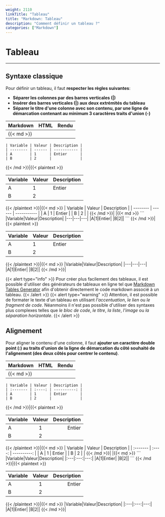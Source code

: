 ```yaml
---
weight: 2110
linkTitle: "Tableau"
title: "Markdown: Tableau"
description: "Comment définir un tableau ?"
categories: ["Markdown"]
---
```


# Tableau
---

## Syntaxe classique

Pour définir un tableau, il faut **respecter les règles suivantes**:

* **Séparer les colonnes par des barres verticales (|)**
* **Insérer des barres verticales (|) aux deux extrémités du tableau**
* **Séparer le titre d'une colonne avec son contenu, par une ligne de démarcation contenant au minimum 3 caractères traits d'union (-)**

| Markdown | HTML | Rendu |
| -------- | ---- | ----- |
|{{< md >}}
```
| Variable | Valeur | Description |
| -------- | ------ | ----------- |
| A        | 1      | Entier      |
| B        | 2      |             |
```
{{< /md >}}|{{< plaintext >}}
<table>
  <thead>
    <tr>
      <th>Variable</th>
      <th>Valeur</th>
      <th>Description</th>
    </tr>
  </thead>
  <tbody>
    <tr>
      <td>A</td>
      <td>1</td>
      <td>Entier</td>
    </tr>
    <tr>
      <td>B</td>
      <td>2</td>
      <td></td>
    </tr>
  </tbody>
</table>
{{< /plaintext >}}|{{< md >}}
| Variable | Valeur | Description |
| -------- | ------ | ----------- |
| A        | 1      | Entier      |
| B        | 2      |             |
{{< /md >}}|
|{{< md >}}
```
|Variable|Valeur|Description|
|---|---|---|
|A|1|Entier|
|B|2||
```
{{< /md >}}|{{< plaintext >}}
<table>
  <thead>
    <tr>
      <th>Variable</th>
      <th>Valeur</th>
      <th>Description</th>
    </tr>
  </thead>
  <tbody>
    <tr>
      <td>A</td>
      <td>1</td>
      <td>Entier</td>
    </tr>
    <tr>
      <td>B</td>
      <td>2</td>
      <td></td>
    </tr>
  </tbody>
</table>
{{< /plaintext >}}|{{< md >}}
|Variable|Valeur|Description|
|---|---|---|
|A|1|Entier|
|B|2||
{{< /md >}}|

{{< alert type="info" >}}
Pour créer plus facilement des tableaux, il est possible d'utiliser des générateurs de tableaux en ligne tel que [Markdown Tables Generator](https://www.tablesgenerator.com/markdown_tables) afin d'obtenir directement le code markdown associé à un tableau.
{{< /alert >}}
{{< alert type="warning" >}}
Attention, il est possible de formater le texte d'un tableau en utilisant *l'accentuation*, *le lien* ou *le fragment de code*. Néanmoins il n'est pas possible d'utiliser des syntaxes plus complexes telles que *le bloc de code*, *le titre*, *la liste*, *l'image* ou *la séparation horizontale*.
{{< /alert >}}

## Alignement

Pour aligner le contenu d'une colonne, il faut **ajouter un caractère double point (:) au traits d'union de la ligne de démarcation du côté souhaité de l'alignement (des deux côtés pour centrer le contenu)**.

| Markdown | HTML | Rendu |
| -------- | ---- | ----- |
|{{< md >}}
```
| Variable | Valeur | Description |
| :------- | :----: | ----------: |
| A        | 1      | Entier      |
| B        | 2      |             |
```
{{< /md >}}|{{< plaintext >}}
<table>
  <thead>
    <tr>
      <th align="left">Variable</th>
      <th align="center">Valeur</th>
      <th align="right">Description</th>
    </tr>
  </thead>
  <tbody>
    <tr>
      <td align="left">A</td>
      <td align="center">1</td>
      <td align="right">Entier</td>
    </tr>
    <tr>
      <td align="left">B</td>
      <td align="center">2</td>
      <td align="right"></td>
    </tr>
  </tbody>
</table>
{{< /plaintext >}}|{{< md >}}
| Variable | Valeur | Description |
| :------- | :----: | ----------: |
| A        | 1      | Entier      |
| B        | 2      |             |
{{< /md >}}|
|{{< md >}}
```
|Variable|Valeur|Description|
|:---|:---:|---:|
|A|1|Entier|
|B|2||
```
{{< /md >}}|{{< plaintext >}}
<table>
  <thead>
    <tr>
      <th align="left">Variable</th>
      <th align="center">Valeur</th>
      <th align="right">Description</th>
    </tr>
  </thead>
  <tbody>
    <tr>
      <td align="left">A</td>
      <td align="center">1</td>
      <td align="right">Entier</td>
    </tr>
    <tr>
      <td align="left">B</td>
      <td align="center">2</td>
      <td align="right"></td>
    </tr>
  </tbody>
</table>
{{< /plaintext >}}|{{< md >}}
|Variable|Valeur|Description|
|:---|:---:|---:|
|A|1|Entier|
|B|2||
{{< /md >}}|
